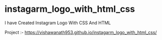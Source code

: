 # instagarm_logo_with_html_css
I have Created Instagram Logo With CSS And HTML

Project :- https://vishawanath953.github.io/instagarm_logo_with_html_css/

